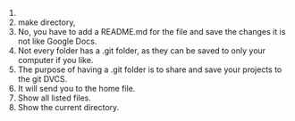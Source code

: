 1)  
2) make directory,  
3) No, you have to add a README.md for the file and save the changes it is not like Google Docs.  
4) Not every folder has a .git folder, as they can be saved to only your computer if you like.  
5) The purpose of having a .git folder is to share and save your projects to the git DVCS.  
6) It will send you to the home file.  
7) Show all listed files.  
8) Show the current directory.   




